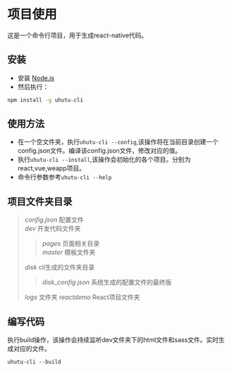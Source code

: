 # 项目使用  
这是一个命令行项目，用于生成react-native代码。

## 安装  
* 安装 [Node.js](https://nodejs.org/)  
* 然后执行：  

```bash
npm install -g uhutu-cli
```

## 使用方法  
* 在一个空文件夹，执行`uhutu-cli --config`,该操作将在当前目录创建一个config.json文件。编译该config.json文件，修改对应的值。
* 执行`uhutu-cli --install`,该操作会初始化的各个项目。分别为react,vue,weapp项目。
* 命令行参数参考`uhutu-cli --help`


## 项目文件夹目录

> *config.json*    配置文件  
> *dev*    开发代码文件夹  
>> *pages* 页面相关目录  
>> *master* 模板文件夹  
>
> *disk*   cli生成的文件夹目录  
>> *disk_config.json* 系统生成的配置文件的最终版
>
> *logs* 文件夹
> *reactdemo*  React项目文件夹  



## 编写代码

执行build操作，该操作会持续监听dev文件夹下的html文件和sass文件。实时生成对应的文件。
```node
uhutu-cli --build
```

